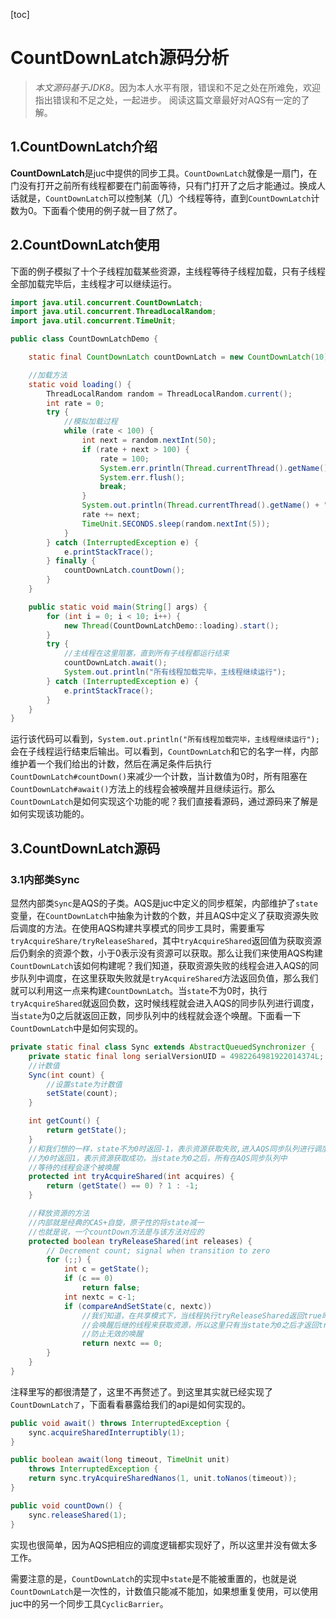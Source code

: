[toc]

# CountDownLatch源码分析

> *本文源码基于JDK8*。因为本人水平有限，错误和不足之处在所难免，欢迎指出错误和不足之处，一起进步。
> 阅读这篇文章最好对AQS有一定的了解。

## 1.CountDownLatch介绍

**CountDownLatch**是juc中提供的同步工具。```CountDownLatch```就像是一扇门，在门没有打开之前所有线程都要在门前面等待，只有门打开了之后才能通过。换成人话就是，```CountDownLatch```可以控制某（几）个线程等待，直到```CountDownLatch```计数为0。下面看个使用的例子就一目了然了。

## 2.CountDownLatch使用

下面的例子模拟了十个子线程加载某些资源，主线程等待子线程加载，只有子线程全部加载完毕后，主线程才可以继续运行。

```java
import java.util.concurrent.CountDownLatch;
import java.util.concurrent.ThreadLocalRandom;
import java.util.concurrent.TimeUnit;

public class CountDownLatchDemo {

    static final CountDownLatch countDownLatch = new CountDownLatch(10);

    //加载方法
    static void loading() {
        ThreadLocalRandom random = ThreadLocalRandom.current();
        int rate = 0;
        try {
            //模拟加载过程
            while (rate < 100) {
                int next = random.nextInt(50);
                if (rate + next > 100) {
                    rate = 100;
                    System.err.println(Thread.currentThread().getName() + "已加载：100%");
                    System.err.flush();
                    break;
                }
                System.out.println(Thread.currentThread().getName() + "已加载：" + rate + "%");
                rate += next;
                TimeUnit.SECONDS.sleep(random.nextInt(5));
            }
        } catch (InterruptedException e) {
            e.printStackTrace();
        } finally {
            countDownLatch.countDown();
        }
    }

    public static void main(String[] args) {
        for (int i = 0; i < 10; i++) {
            new Thread(CountDownLatchDemo::loading).start();
        }
        try {
            //主线程在这里阻塞，直到所有子线程都运行结束
            countDownLatch.await();
            System.out.println("所有线程加载完毕，主线程继续运行");
        } catch (InterruptedException e) {
            e.printStackTrace();
        }
    }
}
```
运行该代码可以看到，```System.out.println("所有线程加载完毕，主线程继续运行");```会在子线程运行结束后输出。可以看到，```CountDownLatch```和它的名字一样，内部维护着一个我们给出的计数，然后在满足条件后执行```CountDownLatch#countDown()```来减少一个计数，当计数值为0时，所有阻塞在```CountDownLatch#await()```方法上的线程会被唤醒并且继续运行。那么```CountDownLatch```是如何实现这个功能的呢？我们直接看源码，通过源码来了解是如何实现该功能的。
## 3.CountDownLatch源码

### 3.1内部类Sync

显然内部类```Sync```是AQS的子类。AQS是juc中定义的同步框架，内部维护了```state```变量，在```CountDownLatch```中抽象为计数的个数，并且AQS中定义了获取资源失败后调度的方法。在使用AQS构建共享模式的同步工具时，需要重写```tryAcquireShare/tryReleaseShared```，其中```tryAcquireShared```返回值为获取资源后仍剩余的资源个数，小于0表示没有资源可以获取。那么让我们来使用AQS构建```CountDownLatch```该如何构建呢？我们知道，获取资源失败的线程会进入AQS的同步队列中调度，在这里获取失败就是```tryAcquireShared```方法返回负值，那么我们就可以利用这一点来构建```CountDownLatch```。当```state```不为0时，执行```tryAcquireShared```就返回负数，这时候线程就会进入AQS的同步队列进行调度，当```state```为0之后就返回正数，同步队列中的线程就会逐个唤醒。下面看一下```CountDownLatch```中是如何实现的。

```java
private static final class Sync extends AbstractQueuedSynchronizer {
    private static final long serialVersionUID = 4982264981922014374L;
    //计数值
    Sync(int count) {
        //设置state为计数值
        setState(count);
    }

    int getCount() {
        return getState();
    }
    //和我们想的一样，state不为0时返回-1，表示资源获取失败,进入AQS同步队列进行调度
    //为0时返回1，表示资源获取成功，当state为0之后，所有在AQS同步队列中
    //等待的线程会逐个被唤醒
    protected int tryAcquireShared(int acquires) {
        return (getState() == 0) ? 1 : -1;
    }

    //释放资源的方法
    //内部就是经典的CAS+自旋，原子性的将state减一
    //也就是说，一个countDown方法是与该方法对应的
    protected boolean tryReleaseShared(int releases) {
        // Decrement count; signal when transition to zero
        for (;;) {
            int c = getState();
            if (c == 0)
                return false;
            int nextc = c-1;
            if (compareAndSetState(c, nextc))
                //我们知道，在共享模式下，当线程执行tryReleaseShared返回true时
                //会唤醒后继的线程来获取资源，所以这里只有当state为0之后才返回true
                //防止无效的唤醒
                return nextc == 0;
        }
    }
}
```

注释里写的都很清楚了，这里不再赘述了。到这里其实就已经实现了```CountDownLatch了```，下面看看暴露给我们的api是如何实现的。

```java
public void await() throws InterruptedException {
    sync.acquireSharedInterruptibly(1);
}

public boolean await(long timeout, TimeUnit unit)
    throws InterruptedException {
    return sync.tryAcquireSharedNanos(1, unit.toNanos(timeout));
}

public void countDown() {
    sync.releaseShared(1);
}
```

实现也很简单，因为AQS把相应的调度逻辑都实现好了，所以这里并没有做太多工作。

需要注意的是，```CountDownLatch```的实现中```state```是不能被重置的，也就是说```CountDownLatch```是一次性的，计数值只能减不能加，如果想重复使用，可以使用juc中的另一个同步工具```CyclicBarrier```。